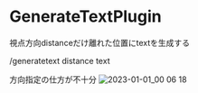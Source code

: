 # GenerateTextPlugin
視点方向distanceだけ離れた位置にtextを生成する


/generatetext distance text

方向指定の仕方が不十分
![2023-01-01_00 06 18](https://user-images.githubusercontent.com/115648249/210149214-b01a95c2-e82b-4ba7-939e-50b38cce59da.png)
